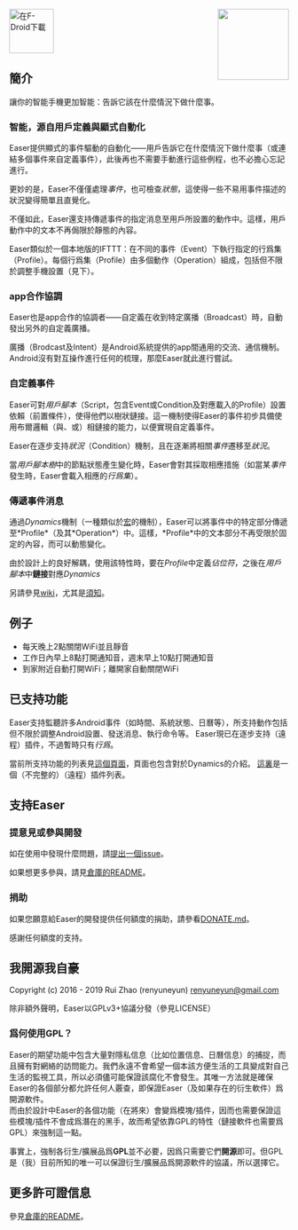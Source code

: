 [<img src="https://f-droid.org/badge/get-it-on-zh-cn.png"
      alt="在F-Droid下載"
      height="80">](https://f-droid.org/app/ryey.easer)<img align="right" src='https://github.com/renyuneyun/Easer/raw/master/app/src/main/ic_launcher-web.png' width='128' height='128'/>

簡介
-----
讓你的智能手機更加智能：告訴它該在什麼情況下做什麼事。

### 智能，源自用戶定義與顯式自動化

Easer提供顯式的事件驅動的自動化——用戶告訴它在什麼情況下做什麼事（或連結多個事件來自定義事件），此後再也不需要手動進行這些例程，也不必擔心忘記進行。

更妙的是，Easer不僅僅處理*事件*，也可檢查*狀態*，這使得一些不易用事件描述的狀況變得簡單且直覺化。

不僅如此，Easer還支持傳遞事件的指定消息至用戶所設置的動作中。這樣，用戶動作中的文本不再侷限於靜態的內容。

Easer類似於一個本地版的IFTTT：在不同的事件（Event）下執行指定的行爲集（Profile）。每個行爲集（Profile）由多個動作（Operation）組成，包括但不限於調整手機設置（見下）。

### app合作協調

Easer也是app合作的協調者——自定義在收到特定廣播（Broadcast）時，自動發出另外的自定義廣播。

廣播（Brodcast及Intent）是Android系統提供的app間通用的交流、通信機制。Android沒有對互操作進行任何的梳理，那麼Easer就此進行嘗試。

### 自定義事件

Easer可對*用戶腳本*（Script，包含Event或Condition及對應載入的Profile）設置依賴（前置條件），使得他們以樹狀鏈接。這一機制使得Easer的事件初步具備使用布爾邏輯（與、或）相鏈接的能力，以便實現自定義事件。

Easer在逐步支持*狀況*（Condition）機制，且在逐漸將相關*事件*遷移至*狀況*。

當*用戶腳本樹*中的節點狀態產生變化時，Easer會對其採取相應措施（如當某*事件*發生時，Easer會載入相應的*行爲集*）。

### 傳遞事件消息

通過*Dynamics*機制（一種類似於[宏](https://en.wikipedia.org/wiki/Macro_\(computer_science\))的機制），Easer可以將事件中的特定部分傳遞至*Profile*（及其*Operation*）中。這樣，*Profile*中的文本部分不再受限於固定的內容，而可以動態變化。

由於設計上的良好解耦，使用該特性時，要在*Profile*中定義*佔位符*，之後在*用戶腳本*中**鏈接**對應*Dynamics*


另請參見[wiki](https://github.com/renyuneyun/Easer/wiki)，尤其是[須知](https://github.com/renyuneyun/Easer/wiki/%E9%A0%88%E7%9F%A5)。

例子
-----
* 每天晚上2點關閉WiFi並且靜音
* 工作日內早上8點打開通知音，週末早上10點打開通知音
* 到家附近自動打開WiFi；離開家自動關閉WiFi

已支持功能
----------
Easer支持監聽許多Android事件（如時間、系統狀態、日曆等），所支持動作包括但不限於調整Android設置、發送消息、執行命令等。
Easer現已在逐步支持（遠程）插件，不過暫時只有*行爲*。

當前所支持功能的列表見[這個頁面](FEATURES.md)，頁面也包含對於Dynamics的介紹。
[這裏](https://github.com/topics/easer-plugin)是一個（不完整的）（遠程）插件列表。

支持Easer
-----
### 提意見或參與開發
如在使用中發現什麼問題，請[提出一個issue](https://github.com/renyuneyun/Easer/issues/new)。

如果想更多參與，請見[倉庫的README](https://github.com/renyuneyun/Easer/blob/master/README.md)。

### 捐助

如果您願意給Easer的開發提供任何額度的捐助，請參看[DONATE.md](DONATE.md)。

感謝任何額度的支持。

我開源我自豪
-----
Copyright (c) 2016 - 2019 Rui Zhao (renyuneyun) <renyuneyun@gmail.com>

除非額外聲明，Easer以GPLv3+協議分發（參見LICENSE）

### 爲何使用GPL？

Easer的期望功能中包含大量對隱私信息（比如位置信息、日曆信息）的捕捉，而且擁有對網絡的訪問能力。我們永遠不會希望一個本該方便生活的工具變成對自己生活的監視工具，所以必須儘可能保證該腐化不會發生。其唯一方法就是確保Easer的各個部分都允許任何人覈查，即保證Easer（及如果存在的衍生軟件）爲開源軟件。  
而由於設計中Easer的各個功能（在將來）會變爲模塊/插件，因而也需要保證這些模塊/插件不會成爲潛在的黑手，故而希望依靠GPL的特性（鏈接軟件也需要爲GPL）來強制這一點。

事實上，強制各衍生/擴展品爲**GPL**並不必要，因爲只需要它們**開源**即可。但GPL是（我）目前所知的唯一可以保證衍生/擴展品爲開源軟件的協議，所以選擇它。

更多許可證信息
-----
參見[倉庫的README](https://github.com/renyuneyun/Easer/blob/master/README.md)。
